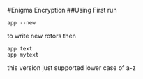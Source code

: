 #Enigma Encryption
##Using
First run

    app --new
to write new rotors then

    app text
    app mytext
this version just supported lower case of a-z